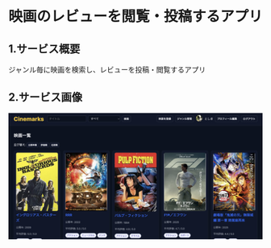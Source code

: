 # 映画のレビューを閲覧・投稿するアプリ

## 1.サービス概要
ジャンル毎に映画を検索し、レビューを投稿・閲覧するアプリ

## 2.サービス画像
![サービス画面](https://raw.githubusercontent.com/toshikiiii/movie_review/main/スクリーンショット%202025-09-08%2020.06.42.png)


